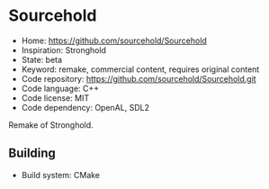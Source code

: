 # Sourcehold

- Home: https://github.com/sourcehold/Sourcehold
- Inspiration: Stronghold
- State: beta
- Keyword: remake, commercial content, requires original content
- Code repository: https://github.com/sourcehold/Sourcehold.git
- Code language: C++
- Code license: MIT
- Code dependency: OpenAL, SDL2

Remake of Stronghold.

## Building

- Build system: CMake
